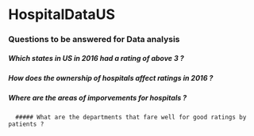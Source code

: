 # HospitalDataUS

### Questions to be answered for Data analysis
##### Which states in US in 2016 had a rating of above 3 ?
##### How does the ownership of hospitals affect ratings in 2016 ?
##### Where are the areas of imporvements for hospitals ?
      ##### What are the departments that fare well for good ratings by patients ?

